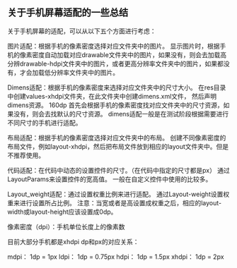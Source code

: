 ## 关于手机屏幕适配的一些总结
关于手机屏幕的适配，可以从以下五个方面进行考虑：

图片适配：根据手机的像素密度选择对应文件夹中的图片。
显示图片时，根据手机的像素密度自动加载对应drawable文件夹中的图片，如果没有，则会去加载高分辨drawable-hdpi文件夹中的图片，或者更高分辨率文件夹中的图片，如果都没有，才会加载低分辨率文件夹中的图片。

Dimens适配：根据手机的像素密度来选择对应文件夹中的尺寸大小。
		在res目录中创建values-xhdpi文件夹，在此文件夹中创建dimens.xml文件，	然后声明dimens资源。
<resourcese>
	               <dimen name=“text_width”>160dp</dimen>
</resourcese> 
首先会根据手机的像素密度找对应文件夹中的尺寸资源，如果没有，则会去找默认的尺寸资源。
dimens适配一般是在测试阶段根据需要进行不同尺寸的手机进行适配。

布局适配：根据手机的像素密度选择对应文件夹中的布局。
创建不同像素密度的布局文件，例如layout-xhdpi，然后把布局文件放到相应的layout文件夹中。但是不推荐使用。


代码适配：在代码中动态的设置控件的尺寸。（在代码中指定的尺寸都是px）
			 通过LayoutParams来设置控件的宽高值。
		     一般在自定义控件中使用的比较多。 


Layout_weight适配：通过设置权重比例来进行适配。
						通过Layout-weight设置权重来进行设置所占比例。
注意：当宽或者是高设置成权重之后，相应的layout-width或layout-height应该设置成0dp。

像素密度（dpi）：手机单位长度上的像素数
 
目前大部分手机都是xhdpi
dp和px的对应关系：
 
mdpi：  1dp = 1px
ldpi：  1dp = 0.75px
hdpi：  1dp = 1.5px
xhdpi： 1dp = 2px

